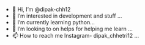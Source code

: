 - 👋 Hi, I’m @dipak-chh12
- 👀 I’m interested in development and stuff ...
- 🌱 I’m currently learning python...
- 💞️ I’m looking to on helps for helping me learn ...
- 📫 How to reach me Instagram- dipak_chhetri12 ...

<!---
dipak-chh12/dipak-chh12 is a ✨ special ✨ repository because its `README.md` (this file) appears on your GitHub profile.
You can click the Preview link to take a look at your changes.
--->
